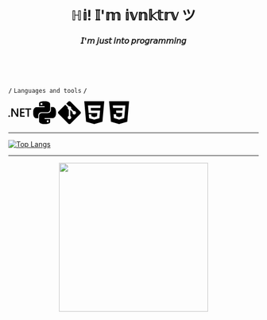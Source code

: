 <h1 align="center">ℍ𝕚! 𝕀'𝕞 𝕚𝕧𝕟𝕜𝕥𝕣𝕧 ツ</a>
<h3 align="center">𝘐'𝘮 𝘫𝘶𝘴𝘵 𝘪𝘯𝘵𝘰 𝘱𝘳𝘰𝘨𝘳𝘢𝘮𝘮𝘪𝘯𝘨</h3>
<br><br><br>

**`/`** `Languages and tools` **`/`**
<br>

<svg role="img" width="46" viewBox="0 0 24 24" xmlns="http://www.w3.org/2000/svg"><title>.NET</title><path d="M24 8.77h-2.468v7.565h-1.425V8.77h-2.462V7.53H24zm-6.852 7.565h-4.821V7.53h4.63v1.24h-3.205v2.494h2.953v1.234h-2.953v2.604h3.396zm-6.708 0H8.882L4.78 9.863a2.896 2.896 0 0 1-.258-.51h-.036c.032.189.048.592.048 1.21v5.772H3.157V7.53h1.659l3.965 6.32c.167.261.275.442.323.54h.024c-.04-.233-.06-.629-.06-1.185V7.529h1.372zm-8.703-.693a.868.829 0 0 1-.869.829.868.829 0 0 1-.868-.83.868.829 0 0 1 .868-.828.868.829 0 0 1 .869.829Z"/></svg>
<svg role="img" width="46" viewBox="0 0 24 24" xmlns="http://www.w3.org/2000/svg"><path d="M14.25.18l.9.2.73.26.59.3.45.32.34.34.25.34.16.33.1.3.04.26.02.2-.01.13V8.5l-.05.63-.13.55-.21.46-.26.38-.3.31-.33.25-.35.19-.35.14-.33.1-.3.07-.26.04-.21.02H8.77l-.69.05-.59.14-.5.22-.41.27-.33.32-.27.35-.2.36-.15.37-.1.35-.07.32-.04.27-.02.21v3.06H3.17l-.21-.03-.28-.07-.32-.12-.35-.18-.36-.26-.36-.36-.35-.46-.32-.59-.28-.73-.21-.88-.14-1.05-.05-1.23.06-1.22.16-1.04.24-.87.32-.71.36-.57.4-.44.42-.33.42-.24.4-.16.36-.1.32-.05.24-.01h.16l.06.01h8.16v-.83H6.18l-.01-2.75-.02-.37.05-.34.11-.31.17-.28.25-.26.31-.23.38-.2.44-.18.51-.15.58-.12.64-.1.71-.06.77-.04.84-.02 1.27.05zm-6.3 1.98l-.23.33-.08.41.08.41.23.34.33.22.41.09.41-.09.33-.22.23-.34.08-.41-.08-.41-.23-.33-.33-.22-.41-.09-.41.09zm13.09 3.95l.28.06.32.12.35.18.36.27.36.35.35.47.32.59.28.73.21.88.14 1.04.05 1.23-.06 1.23-.16 1.04-.24.86-.32.71-.36.57-.4.45-.42.33-.42.24-.4.16-.36.09-.32.05-.24.02-.16-.01h-8.22v.82h5.84l.01 2.76.02.36-.05.34-.11.31-.17.29-.25.25-.31.24-.38.2-.44.17-.51.15-.58.13-.64.09-.71.07-.77.04-.84.01-1.27-.04-1.07-.14-.9-.2-.73-.25-.59-.3-.45-.33-.34-.34-.25-.34-.16-.33-.1-.3-.04-.25-.02-.2.01-.13v-5.34l.05-.64.13-.54.21-.46.26-.38.3-.32.33-.24.35-.2.35-.14.33-.1.3-.06.26-.04.21-.02.13-.01h5.84l.69-.05.59-.14.5-.21.41-.28.33-.32.27-.35.2-.36.15-.36.1-.35.07-.32.04-.28.02-.21V6.07h2.09l.14.01zm-6.47 14.25l-.23.33-.08.41.08.41.23.33.33.23.41.08.41-.08.33-.23.23-.33.08-.41-.08-.41-.23-.33-.33-.23-.41-.08-.41.08z"/></svg>
<svg role="img" width="46" viewBox="0 0 24 24" xmlns="http://www.w3.org/2000/svg"><title>Git</title><path d="M23.546 10.93L13.067.452c-.604-.603-1.582-.603-2.188 0L8.708 2.627l2.76 2.76c.645-.215 1.379-.07 1.889.441.516.515.658 1.258.438 1.9l2.658 2.66c.645-.223 1.387-.078 1.9.435.721.72.721 1.884 0 2.604-.719.719-1.881.719-2.6 0-.539-.541-.674-1.337-.404-1.996L12.86 8.955v6.525c.176.086.342.203.488.348.713.721.713 1.883 0 2.6-.719.721-1.889.721-2.609 0-.719-.719-.719-1.879 0-2.598.182-.18.387-.316.605-.406V8.835c-.217-.091-.424-.222-.6-.401-.545-.545-.676-1.342-.396-2.009L7.636 3.7.45 10.881c-.6.605-.6 1.584 0 2.189l10.48 10.477c.604.604 1.582.604 2.186 0l10.43-10.43c.605-.603.605-1.582 0-2.187"/></svg>
<svg role="img" width="46" viewBox="0 0 24 24" xmlns="http://www.w3.org/2000/svg"><title>HTML5</title><path d="M1.5 0h21l-1.91 21.563L11.977 24l-8.564-2.438L1.5 0zm7.031 9.75l-.232-2.718 10.059.003.23-2.622L5.412 4.41l.698 8.01h9.126l-.326 3.426-2.91.804-2.955-.81-.188-2.11H6.248l.33 4.171L12 19.351l5.379-1.443.744-8.157H8.531z"/></svg>
<svg role="img" width="46" viewBox="0 0 24 24" xmlns="http://www.w3.org/2000/svg"><title>CSS3</title><path d="M1.5 0h21l-1.91 21.563L11.977 24l-8.565-2.438L1.5 0zm17.09 4.413L5.41 4.41l.213 2.622 10.125.002-.255 2.716h-6.64l.24 2.573h6.182l-.366 3.523-2.91.804-2.956-.81-.188-2.11h-2.61l.29 3.855L12 19.288l5.373-1.53L18.59 4.414z"/></svg>
***

[![Top Langs](https://github-readme-stats.vercel.app/api/top-langs/?username=ivnktrv&layout=compact)](https://github.com/anuraghazra/github-readme-stats)

***

<center>
    <img src="img/bear.gif" width="300px">
</center>
